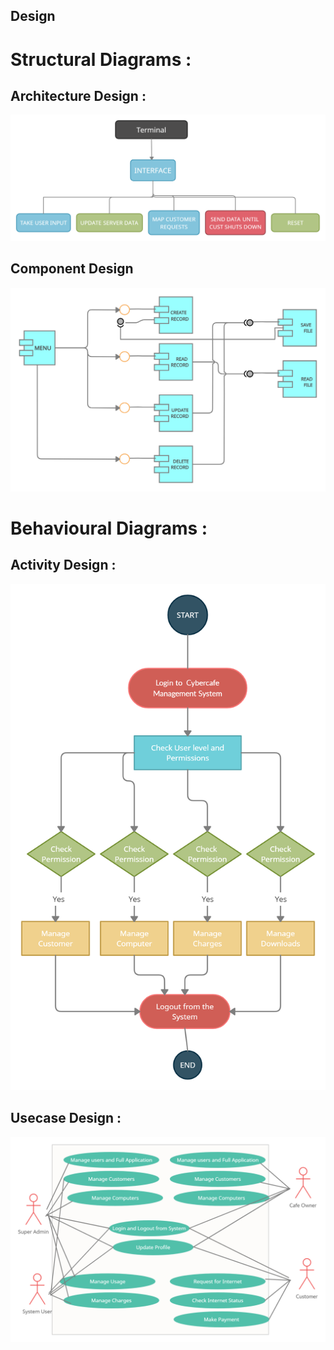 ## Design

# Structural Diagrams :

## Architecture Design :
![Architecture](https://github.com/AshrikaMishra13/MiniProject_LTTS/blob/main/2_Architecture/Architecture.png)

## Component Design
![COMPONENT](https://github.com/AshrikaMishra13/MiniProject_LTTS/blob/main/2_Architecture/COMPONENT.png)


# Behavioural Diagrams :

## Activity Design :
![Activity](https://github.com/AshrikaMishra13/MiniProject_LTTS/blob/main/2_Architecture/Activity.png)

## Usecase Design :
![UsecaseDiagram](https://github.com/AshrikaMishra13/MiniProject_LTTS/blob/main/2_Architecture/UsecaseDiagram.png)

